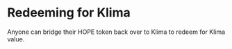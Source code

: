# Redeeming for Klima

Anyone can bridge their HOPE token back over to Klima to redeem for Klima value.&#x20;
